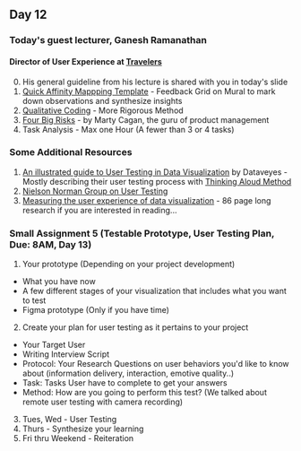 ## Day 12 

### Today's guest lecturer, Ganesh Ramanathan 
#### Director of User Experience at [Travelers](https://www.travelers.com/)

0. His general guideline from his lecture is shared with you in today's slide
1. [Quick Affinity Mappping Template](https://app.mural.co/t/ganeshramanathan4845/m/ganeshramanathan4845/1645757264161/4f97753f300337b141d0b2586ffaa7546a089638?sender=ganyabhai8608) - Feedback Grid on Mural to mark down observations and synthesize insights
2. [Qualitative Coding](https://delvetool.com/guide#:~:text=Qualitative%20coding%20is%20a%20process,themes%20and%20patterns%20for%20analysis.) - More Rigorous Method
3. [Four Big Risks](https://svpg.com/four-big-risks/) - by Marty Cagan, the guru of product management
4. Task Analysis - Max one Hour (A fewer than 3 or 4 tasks)

### Some Additional Resources 
1. [An illustrated guide to User Testing in Data Visualization](https://stories.dataveyes.com/user-testing-in-data-visualisation-1-3-d426ed4ca2d2) by Dataveyes - Mostly describing their user testing process with [Thinking Aloud Method](https://www.nngroup.com/articles/thinking-aloud-the-1-usability-tool/)
2. [Nielson Norman Group on User Testing](https://www.nngroup.com/topic/user-testing/)
3. [Measuring the user experience of data visualization](https://essay.utwente.nl/77564/1/vanWilligen_MA_IT.pdf) - 86 page long research if you are interested in reading...

### Small Assignment 5 (Testable Prototype, User Testing Plan, Due: 8AM, Day 13)
1. Your prototype (Depending on your project development)
- What you have now 
- A few different stages of your visualization that includes what you want to test
- Figma prototype (Only if you have time)
2. Create your plan for user testing as it pertains to your project 
- Your Target User
- Writing Interview Script
- Protocol: Your Research Questions on user behaviors you'd like to know about (information delivery, interaction, emotive quality..)
- Task: Tasks User have to complete to get your answers 
- Method: How are you going to perform this test? (We talked about remote user testing with camera recording)
3. Tues, Wed - User Testing
4. Thurs - Synthesize your learning 
5. Fri thru Weekend - Reiteration
